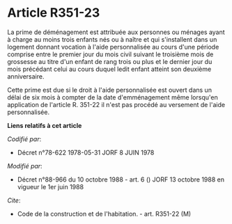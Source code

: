 # Article R351-23

La prime de déménagement est attribuée aux personnes ou ménages ayant à charge au moins trois enfants nés ou à naître et qui
s'installent dans un logement donnant vocation à l'aide personnalisée au cours d'une période comprise entre le premier jour
du mois civil suivant le troisième mois de grossesse au titre d'un enfant de rang trois ou plus et le dernier jour du mois
précédant celui au cours duquel ledit enfant atteint son deuxième anniversaire.

Cette prime est due si le droit à l'aide personnalisée est ouvert dans un délai de six mois à compter de la date
d'emménagement même lorsqu'en application de l'article R. 351-22 il n'est pas procédé au versement de l'aide personnalisée.

**Liens relatifs à cet article**

_Codifié par_:

  - Décret n°78-622 1978-05-31 JORF 8 JUIN 1978

_Modifié par_:

  - Décret n°88-966 du 10 octobre 1988 - art. 6 () JORF 13 octobre 1988 en vigueur le 1er juin 1988

_Cite_:

  - Code de la construction et de l'habitation. - art. R351-22 (M)
